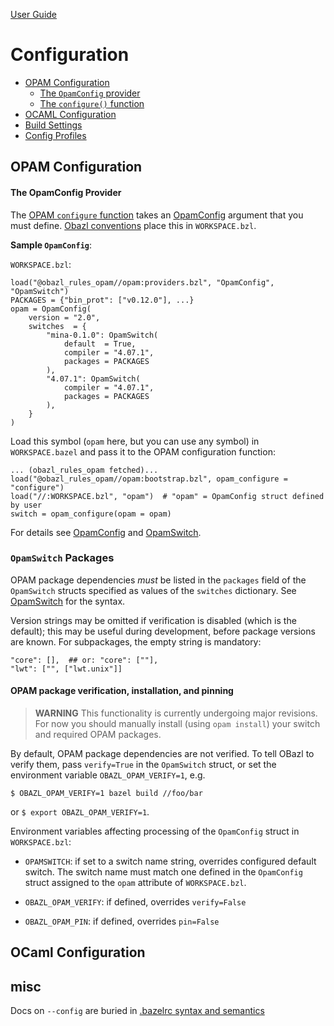 [User Guide](index.md)

# Configuration

* [OPAM Configuration](#opamconfig)
  * [The `OpamConfig` provider](#opamconfig_provider)
  * [The `configure()` function](#opam_configure)
* [OCAML Configuration](#ocamlconfig)
* [Build Settings](#build_settings)
* [Config Profiles](#config_profiles)

## <a name="opamconfig">OPAM Configuration</a>

#### <a name="opamconfig_provider">The OpamConfig Provider</a>

The [OPAM `configure` function](../refman/functions.md#opam_configure) takes
an [OpamConfig](../refman/providers_opam.md#opamconfig) argument that you must define. [Obazl conventions](conventions.md)
place this in `WORKSPACE.bzl`.

**Sample `OpamConfig`**:

`WORKSPACE.bzl`:

```
load("@obazl_rules_opam//opam:providers.bzl", "OpamConfig", "OpamSwitch")
PACKAGES = {"bin_prot": ["v0.12.0"], ...}
opam = OpamConfig(
    version = "2.0",
    switches  = {
        "mina-0.1.0": OpamSwitch(
            default  = True,
            compiler = "4.07.1",
            packages = PACKAGES
        ),
        "4.07.1": OpamSwitch(
            compiler = "4.07.1",
            packages = PACKAGES
        ),
    }
)
```

Load this symbol (`opam` here, but you can use any symbol) in
`WORKSPACE.bazel` and pass it to the OPAM configuration function:

```
... (obazl_rules_opam fetched)...
load("@obazl_rules_opam//opam:bootstrap.bzl", opam_configure = "configure")
load("//:WORKSPACE.bzl", "opam")  # "opam" = OpamConfig struct defined by user
switch = opam_configure(opam = opam)
```

For details see [OpamConfig](../refman/providers_opam.md#opamconfig)
and [OpamSwitch](../refman/providers_opam.md#opamswitch).

### `OpamSwitch` Packages

OPAM package dependencies _must_ be listed in the `packages` field of
the `OpamSwitch` structs specified as values of the `switches`
dictionary. See
[OpamSwitch](../refman/config_opam.md#provider-opamswitch) for the
syntax.

Version strings may be omitted if verification is disabled (which is
the default); this may be useful during development, before package
versions are known. For subpackages, the empty string is mandatory:

```
"core": [],  ## or: "core": [""],
"lwt": ["", ["lwt.unix"]]
```

#### OPAM package verification, installation, and pinning

>    **WARNING** This functionality is currently undergoing major
>    revisions. For now you should manually install (using `opam
>    install`) your switch and required OPAM packages.

By default, OPAM package dependencies are not verified. To tell OBazl
to verify them, pass `verify=True` in the `OpamSwitch` struct, or set
the environment variable `OBAZL_OPAM_VERIFY=1`, e.g.

```
$ OBAZL_OPAM_VERIFY=1 bazel build //foo/bar
```

or `$ export OBAZL_OPAM_VERIFY=1`.


Environment variables affecting processing of the `OpamConfig` struct in `WORKSPACE.bzl`:

* `OPAMSWITCH`: if set to a switch name string, overrides configured
  default switch. The switch name must match one defined in the
  `OpamConfig` struct assigned to the `opam` attribute of `WORKSPACE.bzl`.

* `OBAZL_OPAM_VERIFY`: if defined, overrides `verify=False`

* `OBAZL_OPAM_PIN`: if defined, overrides `pin=False`

## <a name="ocamlconfig">OCaml Configuration</a>



## misc

Docs on `--config` are buried in [.bazelrc syntax and semantics](https://docs.bazel.build/versions/master/guide.html#bazelrc-syntax-and-semantics)

